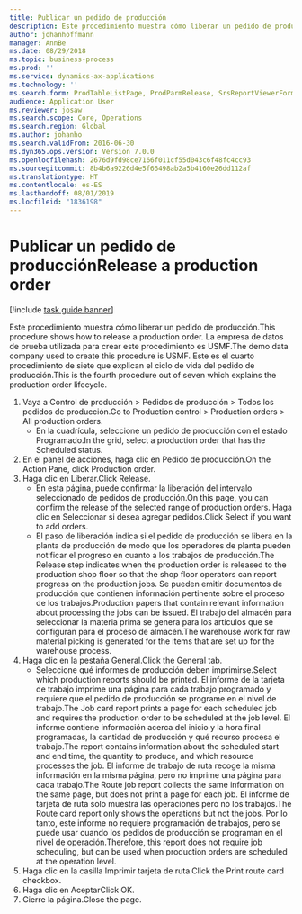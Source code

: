 ```yaml
---
title: Publicar un pedido de producción
description: Este procedimiento muestra cómo liberar un pedido de producción.
author: johanhoffmann
manager: AnnBe
ms.date: 08/29/2018
ms.topic: business-process
ms.prod: ''
ms.service: dynamics-ax-applications
ms.technology: ''
ms.search.form: ProdTableListPage, ProdParmRelease, SrsReportViewerForm
audience: Application User
ms.reviewer: josaw
ms.search.scope: Core, Operations
ms.search.region: Global
ms.author: johanho
ms.search.validFrom: 2016-06-30
ms.dyn365.ops.version: Version 7.0.0
ms.openlocfilehash: 2676d9fd98ce7166f011cf55d043c6f48fc4cc93
ms.sourcegitcommit: 8b4b6a9226d4e5f66498ab2a5b4160e26dd112af
ms.translationtype: HT
ms.contentlocale: es-ES
ms.lasthandoff: 08/01/2019
ms.locfileid: "1836198"
---
```

# <a name="release-a-production-order"></a><span data-ttu-id="65001-103">Publicar un pedido de producción</span><span class="sxs-lookup"><span data-stu-id="65001-103">Release a production order</span></span>

[!include [task guide banner](../../includes/task-guide-banner.md)]

<span data-ttu-id="65001-104">Este procedimiento muestra cómo liberar un pedido de producción.</span><span class="sxs-lookup"><span data-stu-id="65001-104">This procedure shows how to release a production order.</span></span> <span data-ttu-id="65001-105">La empresa de datos de prueba utilizada para crear este procedimiento es USMF.</span><span class="sxs-lookup"><span data-stu-id="65001-105">The demo data company used to create this procedure is USMF.</span></span> <span data-ttu-id="65001-106">Este es el cuarto procedimiento de siete que explican el ciclo de vida del pedido de producción.</span><span class="sxs-lookup"><span data-stu-id="65001-106">This is the fourth procedure out of seven which explains the production order lifecycle.</span></span>

1. <span data-ttu-id="65001-107">Vaya a Control de producción > Pedidos de producción > Todos los pedidos de producción.</span><span class="sxs-lookup"><span data-stu-id="65001-107">Go to Production control > Production orders > All production orders.</span></span>
    * <span data-ttu-id="65001-108">En la cuadrícula, seleccione un pedido de producción con el estado Programado.</span><span class="sxs-lookup"><span data-stu-id="65001-108">In the grid, select a production order that has the Scheduled status.</span></span>  
2. <span data-ttu-id="65001-109">En el panel de acciones, haga clic en Pedido de producción.</span><span class="sxs-lookup"><span data-stu-id="65001-109">On the Action Pane, click Production order.</span></span>
3. <span data-ttu-id="65001-110">Haga clic en Liberar.</span><span class="sxs-lookup"><span data-stu-id="65001-110">Click Release.</span></span>
    * <span data-ttu-id="65001-111">En esta página, puede confirmar la liberación del intervalo seleccionado de pedidos de producción.</span><span class="sxs-lookup"><span data-stu-id="65001-111">On this page, you can confirm the release of the selected range of production orders.</span></span> <span data-ttu-id="65001-112">Haga clic en Seleccionar si desea agregar pedidos.</span><span class="sxs-lookup"><span data-stu-id="65001-112">Click Select if you want to add orders.</span></span>  
    * <span data-ttu-id="65001-113">El paso de liberación indica si el pedido de producción se libera en la planta de producción de modo que los operadores de planta pueden notificar el progreso en cuanto a los trabajos de producción.</span><span class="sxs-lookup"><span data-stu-id="65001-113">The Release step indicates when the production order is released to the production shop floor so that the shop floor operators can report progress on the production jobs.</span></span> <span data-ttu-id="65001-114">Se pueden emitir documentos de producción que contienen información pertinente sobre el proceso de los trabajos.</span><span class="sxs-lookup"><span data-stu-id="65001-114">Production papers that contain relevant information about processing the jobs can be issued.</span></span> <span data-ttu-id="65001-115">El trabajo del almacén para seleccionar la materia prima se genera para los artículos que se configuran para el proceso de almacén.</span><span class="sxs-lookup"><span data-stu-id="65001-115">The warehouse work for raw material picking is generated for the items that are set up for the warehouse process.</span></span>  
4. <span data-ttu-id="65001-116">Haga clic en la pestaña General.</span><span class="sxs-lookup"><span data-stu-id="65001-116">Click the General tab.</span></span>
    * <span data-ttu-id="65001-117">Seleccione qué informes de producción deben imprimirse.</span><span class="sxs-lookup"><span data-stu-id="65001-117">Select which production reports should be printed.</span></span> <span data-ttu-id="65001-118">El informe de la tarjeta de trabajo imprime una página para cada trabajo programado y requiere que el pedido de producción se programe en el nivel de trabajo.</span><span class="sxs-lookup"><span data-stu-id="65001-118">The Job card report prints a page for each scheduled job and requires the production order to be scheduled at the job level.</span></span> <span data-ttu-id="65001-119">El informe contiene información acerca del inicio y la hora final programadas, la cantidad de producción y qué recurso procesa el trabajo.</span><span class="sxs-lookup"><span data-stu-id="65001-119">The report contains information about the scheduled start and end time, the quantity to produce, and which resource processes the job.</span></span> <span data-ttu-id="65001-120">El informe de trabajo de ruta recoge la misma información en la misma página, pero no imprime una página para cada trabajo.</span><span class="sxs-lookup"><span data-stu-id="65001-120">The Route job report collects the same information on the same page, but does not print a page for each job.</span></span> <span data-ttu-id="65001-121">El informe de tarjeta de ruta solo muestra las operaciones pero no los trabajos.</span><span class="sxs-lookup"><span data-stu-id="65001-121">The Route card report only shows the operations but not the jobs.</span></span> <span data-ttu-id="65001-122">Por lo tanto, este informe no requiere programación de trabajos, pero se puede usar cuando los pedidos de producción se programan en el nivel de operación.</span><span class="sxs-lookup"><span data-stu-id="65001-122">Therefore, this report does not require job scheduling, but can be used when production orders are scheduled at the operation level.</span></span>  
5. <span data-ttu-id="65001-123">Haga clic en la casilla Imprimir tarjeta de ruta.</span><span class="sxs-lookup"><span data-stu-id="65001-123">Click the Print route card checkbox.</span></span>
6. <span data-ttu-id="65001-124">Haga clic en Aceptar</span><span class="sxs-lookup"><span data-stu-id="65001-124">Click OK.</span></span>
7. <span data-ttu-id="65001-125">Cierre la página.</span><span class="sxs-lookup"><span data-stu-id="65001-125">Close the page.</span></span>

